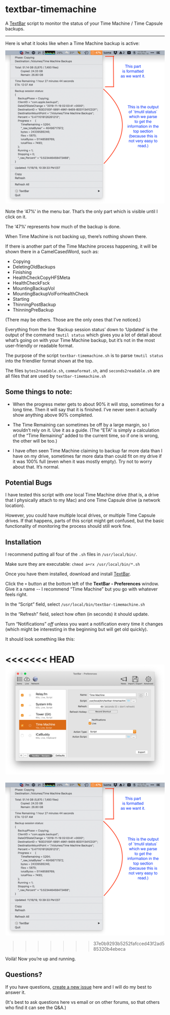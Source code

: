 # textbar-timemachine

A [TextBar](http://richsomerfield.com/apps/textbar/) script to monitor the status of your Time Machine / Time Capsule backups.

-----

Here is what it looks like when a Time Machine backup is active:

![textbar-timemachine screenshot](textbar-timemachine-screenshot.png)

Note the ‘47%’ in the menu bar. That’s the only part which is visible until I click on it.

The ‘47%’ represents how much of the backup is done.

When Time Machine is not backing up, there’s nothing shown there.

If there is another part of the Time Machine process happening, it will be shown there in a CamelCasedWord, such as:

* Copying
* DeletingOldBackups
* Finishing
* HealthCheckCopyHFSMeta
* HealthCheckFsck
* MountingBackupVol
* MountingBackupVolForHealthCheck
* Starting
* ThinningPostBackup
* ThinningPreBackup

(There may be others. Those are the only ones that I’ve noticed.)

Everything from the line ‘Backup session status’ down to ‘Updated’ is the output of the command `tmutil status` which gives you a lot of detail about what’s going on with your Time Machine backup, but it’s not in the most user-friendly or readable format.

The purpose of the script `textbar-timemachine.sh` is to parse `tmutil status` into the friendlier format shown at the top.

The files `bytes2readable.sh`, `commaformat.sh`, and `seconds2readable.sh` are all files that are used by `textbar-timemachine.sh`

## Some things to note:

- When the progress meter gets to about 90% it will stop, sometimes for a long time. Then it will say that it is finished. I’ve never seen it actually show anything above 90% completed.

- The Time Remaining can sometimes be off by a large margin, so I wouldn’t rely on it. Use it as a guide. (The “ETA” is simply a calculation of the “Time Remaining” added to the current time, so if one is wrong, the other will be too.)

- I have often seen Time Machine claiming to backup far more data than I have on my drive, sometimes far more data than could fit on my drive if it was 100% full (even when it was mostly empty). Try not to worry about that. It’s normal.

## Potential Bugs

I have tested this script with _one_ local Time Machine drive (that is, a drive that I physically attach to my Mac) and one Time Capsule drive (a network location).

However, you could have multiple local drives, or multiple Time Capsule drives. If that happens, parts of this script might get confused, but the basic functionality of monitoring the process should still work fine.

## Installation

I recommend putting all four of the `.sh` files in `/usr/local/bin/`.

Make sure they are executable: `chmod a+rx /usr/local/bin/*.sh`

Once you have them installed, download and install [TextBar](http://richsomerfield.com/apps/textbar/).

Click the `+` button at the bottom left of the **TextBar - Preferences** window. Give it a name -- I recommend “Time Machine” but you go with whatever feels right.

In the “Script” field, select `/usr/local/bin/textbar-timemachine.sh`

In the “Refresh” field, select how often (in seconds) it should update.

Turn “Notifications” _off_ unless you want a notification every time it changes (which might be interesting in the beginning but will get old quickly).

It should look something like this:

<<<<<<< HEAD
![TextBar Screenshot](TextBar-Preferences-TimeMachine.png)
=======
![TextBar Screenshot](textbar-timemachine-screenshot.png)
>>>>>>> 37e0b9293b5252fafcced43f2ad585320b4ebeca

Voilà! Now you’re up and running.

## Questions?

If you have questions, [create a new issue](https://github.com/tjluoma/textbar-timemachine/issues/new) here and I will do my best to answer it.

(It's best to ask questions here vs email or on other forums, so that others who find it can see the Q&A.)

